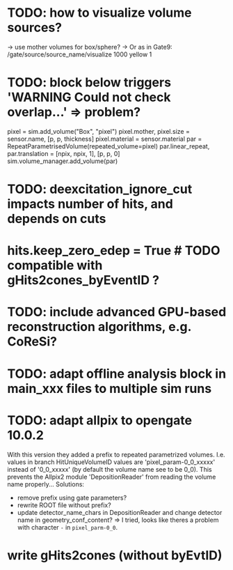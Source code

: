 # TODO: how to visualize volume sources?

-> use mother volumes for box/sphere?
-> Or as in Gate9: /gate/source/source_name/visualize 1000 yellow 1

# TODO: block below triggers 'WARNING Could not check overlap...' => problem?

pixel = sim.add_volume("Box", "pixel")
pixel.mother, pixel.size = sensor.name, [p, p, thickness]
pixel.material = sensor.material
par = RepeatParametrisedVolume(repeated_volume=pixel)
par.linear_repeat, par.translation = [npix, npix, 1], [p, p, 0]
sim.volume_manager.add_volume(par)

# TODO: deexcitation_ignore_cut impacts number of hits, and depends on cuts

# hits.keep_zero_edep = True # TODO compatible with gHits2cones_byEventID ?

# TODO: include advanced GPU-based reconstruction algorithms, e.g. CoReSi?

# TODO: adapt offline analysis block in main_xxx files to multiple sim runs

# TODO: adapt allpix to opengate 10.0.2

With this version they added a prefix to repeated parametrized volumes. I.e. values in
branch HitUniqueVolumeID values are 'pixel_param-0_0_xxxxx' instead of '0_0_xxxxx' (by default the volume name see to be 0_0). This
prevents the Allpix2 module 'DepositionReader' from reading the volume name properly...
Solutions:
- remove prefix using gate parameters?
- rewrite ROOT file without prefix?
- update detector_name_chars in DepositionReader and change detector name in geometry_conf_content?
  => I tried, looks like theres a problem with character `-` in `pixel_parm-0_0`. 

# write gHits2cones (without byEvtID)